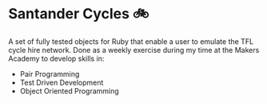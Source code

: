 # Santander Cycles 🚲
A set of fully tested objects for Ruby that enable a user to emulate the TFL cycle hire network. Done as a weekly exercise during my time at the Makers Academy to develop skills in:

 - Pair Programming
 - Test Driven Development
 - Object Oriented Programming
